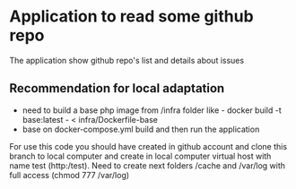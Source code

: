 # Application to read some github repo

The application show github repo's list and details about issues 

## Recommendation for local adaptation
- need to build a base php image from /infra folder like - docker build -t base:latest - < infra/Dockerfile-base
- base on docker-compose.yml build and then run the application

For use this code you should have created in github account and clone this branch to local computer 
and create in local computer virtual host with name test (http:/test).
Need to create next folders /cache and /var/log with full access (chmod 777 /var/log)
